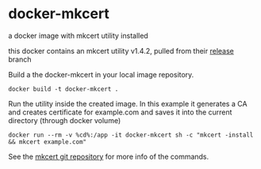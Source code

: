 # docker-mkcert
a docker image with mkcert utility installed

this docker contains an mkcert utility v1.4.2, pulled from their [release](https://github.com/FiloSottile/mkcert/releases/) branch


Build a the docker-mkcert in your local image repository.
```
docker build -t docker-mkcert .
```

Run the utility inside the created image. In this example it generates a CA and creates certificate for example.com and saves it into the current directory (through docker volume)
```
docker run --rm -v %cd%:/app -it docker-mkcert sh -c "mkcert -install && mkcert example.com"
```

See the [mkcert git repository](https://github.com/FiloSottile/mkcert) for more info of the commands.
